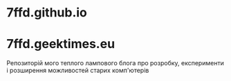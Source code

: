 # 7ffd.github.io
# 7ffd.geektimes.eu

Репозиторій мого теплого лампового блога про розробку, експерименти і розширення можливостей старих комп'ютерів